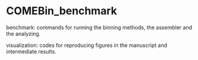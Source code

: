 # COMEBin_benchmark

benchmark: commands for running the binning methods, the assembler and the analyzing.

visualization: codes for reproducing figures in the manuscript and intermediate results.

